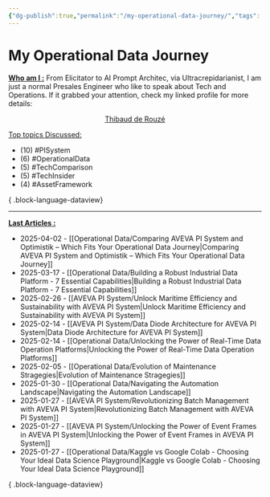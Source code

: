 ```yaml
---
{"dg-publish":true,"permalink":"/my-operational-data-journey/","tags":["gardenEntry"]}
---
```


# My Operational Data Journey

<u>**Who am I :**</u>
From Elicitator to AI Prompt Architec, via Ultracrepidarianist, I am just a normal Presales Engineer who like to speak about Tech and Operations. If it grabbed your attention, check my linked profile for more details:
<center><script src="https://platform.linkedin.com/badges/js/profile.js" async defer type="text/javascript"></script>
<div class="badge-base LI-profile-badge" data-locale="fr_FR" data-size="medium" data-theme="light" data-type="VERTICAL" data-vanity="tderouze" data-version="v1"><a class="badge-base__link LI-simple-link" href="https://fr.linkedin.com/in/tderouze?trk=profile-badge">Thibaud de Rouzé</a></div></center>


<u>Top topics Discussed:</u>
- (10) #PISystem
- (6) #OperationalData
- (5) #TechComparison
- (5) #TechInsider
- (4) #AssetFramework

{ .block-language-dataview}

---
<u>**Last Articles :**</u>
- 2025-04-02 - [[Operational Data/Comparing AVEVA PI System and Optimistik – Which Fits Your Operational Data Journey\|Comparing AVEVA PI System and Optimistik – Which Fits Your Operational Data Journey]]
- 2025-03-17 - [[Operational Data/Building a Robust Industrial Data Platform - 7 Essential Capabilities\|Building a Robust Industrial Data Platform - 7 Essential Capabilities]]
- 2025-02-26 - [[AVEVA PI System/Unlock Maritime Efficiency and Sustainability with AVEVA PI System\|Unlock Maritime Efficiency and Sustainability with AVEVA PI System]]
- 2025-02-14 - [[AVEVA PI System/Data Diode Architecture for AVEVA PI System\|Data Diode Architecture for AVEVA PI System]]
- 2025-02-14 - [[Operational Data/Unlocking the Power of Real-Time Data Operation Platforms\|Unlocking the Power of Real-Time Data Operation Platforms]]
- 2025-02-05 - [[Operational Data/Evolution of Maintenance Stragegies\|Evolution of Maintenance Stragegies]]
- 2025-01-30 - [[Operational Data/Navigating the Automation Landscape\|Navigating the Automation Landscape]]
- 2025-01-27 - [[AVEVA PI System/Revolutionizing Batch Management with AVEVA PI System\|Revolutionizing Batch Management with AVEVA PI System]]
- 2025-01-27 - [[AVEVA PI System/Unlocking the Power of Event Frames in AVEVA PI System\|Unlocking the Power of Event Frames in AVEVA PI System]]
- 2025-01-27 - [[Operational Data/Kaggle vs Google Colab - Choosing Your Ideal Data Science Playground\|Kaggle vs Google Colab - Choosing Your Ideal Data Science Playground]]

{ .block-language-dataview}


